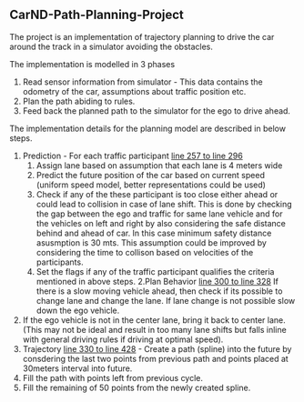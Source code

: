 ## CarND-Path-Planning-Project

The project is an implementation of trajectory planning to drive the car around the track in a simulator avoiding the obstacles. 

The implementation is modelled in 3 phases

1. Read sensor information from simulator - This data contains the odometry of the car, assumptions about traffic position etc. 
2. Plan the path abiding to rules. 
3. Feed back the planned path to the simulator for the ego to drive ahead. 

The implementation details for the planning model are described in below steps.

1. Prediction - For each traffic participant [line 257 to line 296](./src/main.cpp#L257)
    1. Assign lane based on assumption that each lane is 4 meters wide
    2. Predict the future position of the car based on current speed (uniform speed model, better representations could be used)
    3. Check if any of the these participant is too close either ahead or could lead to collision in case of lane shift. This is done by checking the gap between the ego and traffic for same lane vehicle and for the vehicles on left and right by also considering the safe distance behind and ahead of car. In this case minimum safety distance asusmption is 30 mts. This assumption could be improved by considering the time to collison based on velocities of the participants. 
    4. Set the flags if any of the traffic participant qualifies the criteria mentioned in above steps.
2.Plan Behavior [line 300 to line 328](./src/main.cpp#L300) If there is a slow moving vehicle ahead, then check if its possible to change lane and change the lane. If lane change is not possible slow down the ego vehicle. 
3. If the ego vehicle is not in the center lane, bring it back to center lane. (This may not be ideal and result in too many lane shifts but falls inline with general driving rules if driving at optimal speed).
4. Trajectory [line 330 to line 428](./src/main.cpp#L330) - Create a path (spline) into the future by consdering the last two points from previous path and points placed at 30meters interval into future.
5. Fill the path with points left from previous cycle.
6. Fill the remaining of 50 points from the newly created spline.